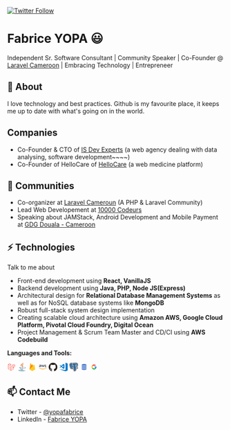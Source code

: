 <p>
  <a href="https://twitter.com/yopafabrice">
    <img alt="Twitter Follow" src="https://img.shields.io/twitter/follow/yopafabrice?style=for-the-badge">
  </a>
</p>

# Fabrice YOPA 😃

Independent Sr. Software Consultant | Community Speaker | Co-Founder @ [Laravel Cameroon](https://laravel.cm) | Embracing Technology | Entrepreneer

## 🧐 About

I love technology and best practices. Github is my favourite place, it keeps me up to date with what's going on in the world.

## Companies

- Co-Founder & CTO of [IS Dev Experts](https://isdevexperts.com) (a web agency dealing with data analysing, software development~~~~)
- Co-Founder of HelloCare of [HelloCare](https://hellocare.org) (a web medicine platform)

## 👯 Communities

- Co-organizer at [Laravel Cameroun](https://laravel.cm) (A PHP & Laravel Community)
- Lead Web Developement at [10000 Codeurs](https://10000codeurs.com/)
- Speaking about JAMStack, Android Development and Mobile Payment at [GDG Douala - Cameroon](https://devfest.gdgdouala.com/)

## ⚡ Technologies

Talk to me about

- Front-end development using **React, VanillaJS**
- Backend development using **Java, PHP, Node JS(Express)**
- Architectural design for **Relational Database Management Systems** as well as for NoSQL database systems like **MongoDB**
- Robust full-stack system design implementation
- Creating scalable cloud architecture using **Amazon AWS, Google Cloud Platform, Pivotal Cloud Foundry, Digital Ocean**
- Project Management & Scrum Team Master and CD/CI using **AWS Codebuild**

**Languages and Tools:**

<code><img height="20" src="https://raw.githubusercontent.com/github/explore/56a826d05cf762b2b50ecbe7d492a839b04f3fbf/topics/laravel/laravel.png"></code>
<code><img height="20" src="https://raw.githubusercontent.com/github/explore/80688e429a7d4ef2fca1e82350fe8e3517d3494d/topics/java/java.png"></code>
<code><img height="20" src="https://raw.githubusercontent.com/github/explore/80688e429a7d4ef2fca1e82350fe8e3517d3494d/topics/firebase/firebase.png"></code>
<code><img height="20" src="https://raw.githubusercontent.com/github/explore/fbceb94436312b6dacde68d122a5b9c7d11f9524/topics/aws/aws.png"></code>
<code><img height="20" src="https://raw.githubusercontent.com/github/explore/89bdd9644f44d1b12180fd512b95574fe4c54617/topics/github-api/github-api.png"></code>
<code><img height="20" src="https://raw.githubusercontent.com/github/explore/80688e429a7d4ef2fca1e82350fe8e3517d3494d/topics/visual-studio-code/visual-studio-code.png"></code>
<code><img height="20" src="https://raw.githubusercontent.com/github/explore/80688e429a7d4ef2fca1e82350fe8e3517d3494d/topics/postgresql/postgresql.png"></code>
<code><img height="20" src="https://raw.githubusercontent.com/github/explore/80688e429a7d4ef2fca1e82350fe8e3517d3494d/topics/sql/sql.png"></code>
<code><img height="20" src="https://raw.githubusercontent.com/github/explore/80688e429a7d4ef2fca1e82350fe8e3517d3494d/topics/google/google.png"></code>

## 📫 Contact Me

- Twitter - [@yopafabrice](https://twitter.com/yopafabrice)
- LinkedIn - [Fabrice YOPA](https://www.linkedin.com/in/fabriceyopa/)
